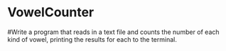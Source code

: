 # VowelCounter
#Write a program that reads in a text file and counts the number of each kind of vowel, printing the results for each to the terminal.


